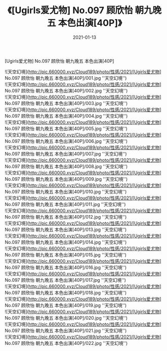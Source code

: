 ﻿---
layout: post
title:  《[Ugirls爱尤物] No.097 顾欣怡 朝九晚五 本色出演[40P]》
date:   2021-01-13
img: http://pic.660000.xyz/Cloud189/photo/性感/2021/[Ugirls爱尤物] No.097 顾欣怡 朝九晚五 本色出演[40P]/000.jpg
categories: [美女, 性感, 泳衣]
---

[Ugirls爱尤物] No.097 顾欣怡 朝九晚五 本色出演[40P]



![天空幻境](http://pic.660000.xyz/Cloud189/photo/性感/2021/[Ugirls爱尤物] No.097 顾欣怡 朝九晚五 本色出演[40P]/001.jpg ''天空幻境'') <br>
![天空幻境](http://pic.660000.xyz/Cloud189/photo/性感/2021/[Ugirls爱尤物] No.097 顾欣怡 朝九晚五 本色出演[40P]/002.jpg ''天空幻境'') <br>
![天空幻境](http://pic.660000.xyz/Cloud189/photo/性感/2021/[Ugirls爱尤物] No.097 顾欣怡 朝九晚五 本色出演[40P]/003.jpg ''天空幻境'') <br>
![天空幻境](http://pic.660000.xyz/Cloud189/photo/性感/2021/[Ugirls爱尤物] No.097 顾欣怡 朝九晚五 本色出演[40P]/004.jpg ''天空幻境'') <br>
![天空幻境](http://pic.660000.xyz/Cloud189/photo/性感/2021/[Ugirls爱尤物] No.097 顾欣怡 朝九晚五 本色出演[40P]/005.jpg ''天空幻境'') <br>
![天空幻境](http://pic.660000.xyz/Cloud189/photo/性感/2021/[Ugirls爱尤物] No.097 顾欣怡 朝九晚五 本色出演[40P]/006.jpg ''天空幻境'') <br>
![天空幻境](http://pic.660000.xyz/Cloud189/photo/性感/2021/[Ugirls爱尤物] No.097 顾欣怡 朝九晚五 本色出演[40P]/007.jpg ''天空幻境'') <br>
![天空幻境](http://pic.660000.xyz/Cloud189/photo/性感/2021/[Ugirls爱尤物] No.097 顾欣怡 朝九晚五 本色出演[40P]/008.jpg ''天空幻境'') <br>
![天空幻境](http://pic.660000.xyz/Cloud189/photo/性感/2021/[Ugirls爱尤物] No.097 顾欣怡 朝九晚五 本色出演[40P]/009.jpg ''天空幻境'') <br>
![天空幻境](http://pic.660000.xyz/Cloud189/photo/性感/2021/[Ugirls爱尤物] No.097 顾欣怡 朝九晚五 本色出演[40P]/010.jpg ''天空幻境'') <br>
![天空幻境](http://pic.660000.xyz/Cloud189/photo/性感/2021/[Ugirls爱尤物] No.097 顾欣怡 朝九晚五 本色出演[40P]/011.jpg ''天空幻境'') <br>
![天空幻境](http://pic.660000.xyz/Cloud189/photo/性感/2021/[Ugirls爱尤物] No.097 顾欣怡 朝九晚五 本色出演[40P]/012.jpg ''天空幻境'') <br>
![天空幻境](http://pic.660000.xyz/Cloud189/photo/性感/2021/[Ugirls爱尤物] No.097 顾欣怡 朝九晚五 本色出演[40P]/013.jpg ''天空幻境'') <br>
![天空幻境](http://pic.660000.xyz/Cloud189/photo/性感/2021/[Ugirls爱尤物] No.097 顾欣怡 朝九晚五 本色出演[40P]/014.jpg ''天空幻境'') <br>
![天空幻境](http://pic.660000.xyz/Cloud189/photo/性感/2021/[Ugirls爱尤物] No.097 顾欣怡 朝九晚五 本色出演[40P]/015.jpg ''天空幻境'') <br>
![天空幻境](http://pic.660000.xyz/Cloud189/photo/性感/2021/[Ugirls爱尤物] No.097 顾欣怡 朝九晚五 本色出演[40P]/016.jpg ''天空幻境'') <br>
![天空幻境](http://pic.660000.xyz/Cloud189/photo/性感/2021/[Ugirls爱尤物] No.097 顾欣怡 朝九晚五 本色出演[40P]/017.jpg ''天空幻境'') <br>
![天空幻境](http://pic.660000.xyz/Cloud189/photo/性感/2021/[Ugirls爱尤物] No.097 顾欣怡 朝九晚五 本色出演[40P]/018.jpg ''天空幻境'') <br>
![天空幻境](http://pic.660000.xyz/Cloud189/photo/性感/2021/[Ugirls爱尤物] No.097 顾欣怡 朝九晚五 本色出演[40P]/019.jpg ''天空幻境'') <br>
![天空幻境](http://pic.660000.xyz/Cloud189/photo/性感/2021/[Ugirls爱尤物] No.097 顾欣怡 朝九晚五 本色出演[40P]/020.jpg ''天空幻境'') <br>
![天空幻境](http://pic.660000.xyz/Cloud189/photo/性感/2021/[Ugirls爱尤物] No.097 顾欣怡 朝九晚五 本色出演[40P]/021.jpg ''天空幻境'') <br>
![天空幻境](http://pic.660000.xyz/Cloud189/photo/性感/2021/[Ugirls爱尤物] No.097 顾欣怡 朝九晚五 本色出演[40P]/022.jpg ''天空幻境'') <br>
